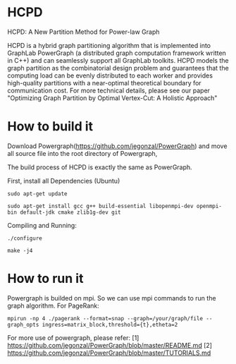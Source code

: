# HCPD
HCPD: A New Partition Method for Power-law Graph

HCPD is a hybrid graph partitioning algorithm that is implemented into GraphLab PowerGraph (a distributed graph computation framework written in C++) and can seamlessly support all GraphLab toolkits. HCPD models the graph partition as the combinatorial design problem and guarantees that the computing load can be evenly distributed to each worker and provides high-quality partitions with a near-optimal theoretical boundary for communication cost. For more technical details, please see our paper "Optimizing Graph Partition by Optimal Vertex-Cut: A Holistic Approach"

# How to build it

Download Powergraph(https://github.com/jegonzal/PowerGraph) and move all source file into the root directory of Powergraph,

The build process of HCPD is exactly the same as PowerGraph.

First, install all Dependencies (Ubuntu)

`sudo apt-get update`

`sudo apt-get install gcc g++ build-essential libopenmpi-dev openmpi-bin default-jdk cmake zlib1g-dev git`

Compiling and Running:

`./configure`

`make -j4`


# How to run it

Powergraph is builded on mpi. So we can use mpi commands to run the graph algorithm. For PageRank:

`mpirun -np 4 ./pagerank --format=snap --graph=/your/graph/file --graph_opts ingress=matrix_block,threshold={t},etheta=2`

For more use of powergraph, please refer:
[1] https://github.com/jegonzal/PowerGraph/blob/master/README.md
[2] https://github.com/jegonzal/PowerGraph/blob/master/TUTORIALS.md


